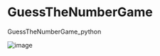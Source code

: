 # GuessTheNumberGame
GuessTheNumberGame_python


![image](https://github.com/user-attachments/assets/480b6a44-9670-41f3-aae3-afa30954f5a3)
